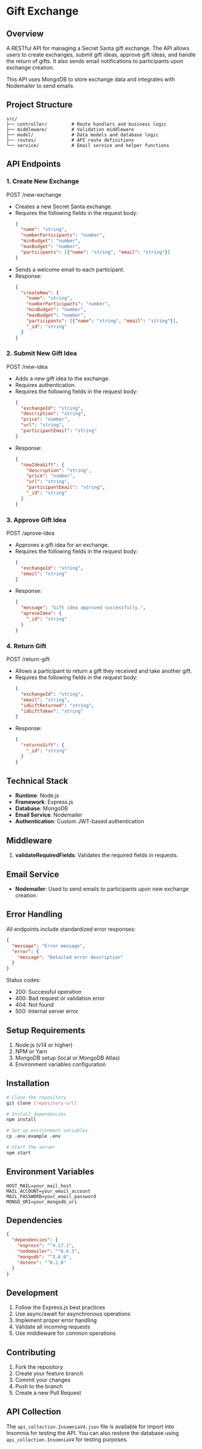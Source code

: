 
# Gift Exchange

## Overview
A RESTful API for managing a Secret Santa gift exchange. The API allows users to create exchanges, submit gift ideas, approve gift ideas, and handle the return of gifts. It also sends email notifications to participants upon exchange creation.

This API uses MongoDB to store exchange data and integrates with Nodemailer to send emails.

## Project Structure
```
src/
├── controller/         # Route handlers and business logic
├── middleware/         # Validation middleware
├── model/              # Data models and database logic
├── routes/             # API route definitions
└── service/            # Email service and helper functions
```

## API Endpoints

### 1. Create New Exchange
POST /new-exchange

- Creates a new Secret Santa exchange.
- Requires the following fields in the request body:
  ```json
  {
    "name": "string",
    "numberParticipants": "number",
    "minBudget": "number",
    "maxBudget": "number",
    "participants": [{"name": "string", "email": "string"}]
  }
  ```
- Sends a welcome email to each participant.
- Response:
  ```json
  {
    "createNew": {
      "name": "string",
      "numberParticipants": "number",
      "minBudget": "number",
      "maxBudget": "number",
      "participants": [{"name": "string", "email": "string"}],
      "_id": "string"
    }
  }
  ```

### 2. Submit New Gift Idea
POST /new-idea

- Adds a new gift idea to the exchange.
- Requires authentication.
- Requires the following fields in the request body:
  ```json
  {
    "exchangeId": "string",
    "description": "string",
    "price": "number",
    "url": "string",
    "participantEmail": "string"
  }
  ```
- Response:
  ```json
  {
    "newIdeaGift": {
      "description": "string",
      "price": "number",
      "url": "string",
      "participantEmail": "string",
      "_id": "string"
    }
  }
  ```

### 3. Approve Gift Idea
POST /aprove-idea

- Approves a gift idea for an exchange.
- Requires the following fields in the request body:
  ```json
  {
    "exchangeId": "string",
    "email": "string"
  }
  ```
- Response:
  ```json
  {
    "message": "Gift idea approved successfully.",
    "aproveIdea": {
      "_id": "string"
    }
  }
  ```

### 4. Return Gift
POST /return-gift

- Allows a participant to return a gift they received and take another gift.
- Requires the following fields in the request body:
  ```json
  {
    "exchangeId": "string",
    "email": "string",
    "idGiftReturned": "string",
    "idGiftTaken": "string"
  }
  ```
- Response:
  ```json
  {
    "returnsGift": {
      "_id": "string"
    }
  }
  ```

## Technical Stack
- **Runtime**: Node.js
- **Framework**: Express.js
- **Database**: MongoDB
- **Email Service**: Nodemailer
- **Authentication**: Custom JWT-based authentication

## Middleware
1. **validateRequiredFields**: Validates the required fields in requests.

## Email Service
- **Nodemailer**: Used to send emails to participants upon new exchange creation.

## Error Handling
All endpoints include standardized error responses:
```json
{
  "message": "Error message",
  "error": {
    "message": "Detailed error description"
  }
}
```

Status codes:
- 200: Successful operation
- 400: Bad request or validation error
- 404: Not found
- 500: Internal server error

## Setup Requirements
1. Node.js (v14 or higher)
2. NPM or Yarn
3. MongoDB setup (local or MongoDB Atlas)
4. Environment variables configuration

## Installation
```bash
# Clone the repository
git clone [repository-url]

# Install dependencies
npm install

# Set up environment variables
cp .env.example .env

# Start the server
npm start
```

## Environment Variables
```
HOST_MAIL=your_mail_host
MAIL_ACCOUNT=your_email_account
MAIL_PASSWORD=your_email_password
MONGO_URI=your_mongodb_uri
```

## Dependencies
```json
{
  "dependencies": {
    "express": "^4.17.1",
    "nodemailer": "^6.6.3",
    "mongodb": "^3.6.0",
    "dotenv": "^8.2.0"
  }
}
```

## Development
1. Follow the Express.js best practices
2. Use async/await for asynchronous operations
3. Implement proper error handling
4. Validate all incoming requests
5. Use middleware for common operations

## Contributing
1. Fork the repository
2. Create your feature branch
3. Commit your changes
4. Push to the branch
5. Create a new Pull Request

## API Collection
The `api_collection.InsomniaV4.json` file is available for import into Insomnia for testing the API. You can also restore the database using `api_collection.InsomniaV4` for testing purposes.
